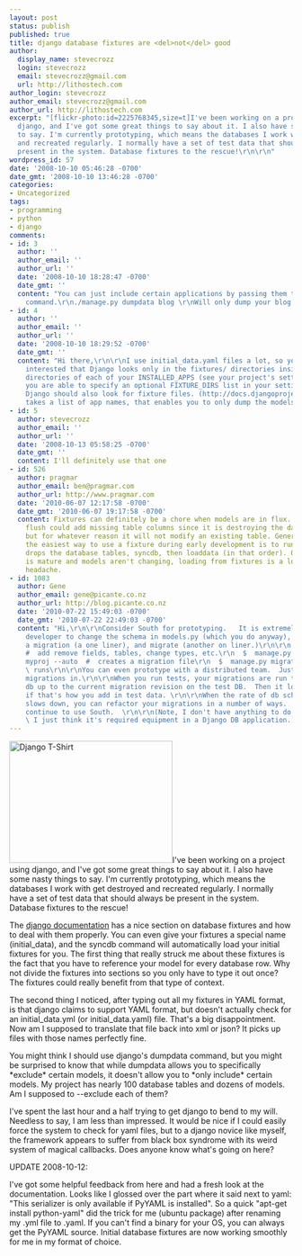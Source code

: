 ```yaml
---
layout: post
status: publish
published: true
title: django database fixtures are <del>not</del> good
author:
  display_name: stevecrozz
  login: stevecrozz
  email: stevecrozz@gmail.com
  url: http://lithostech.com
author_login: stevecrozz
author_email: stevecrozz@gmail.com
author_url: http://lithostech.com
excerpt: "[flickr-photo:id=2225768345,size=t]I've been working on a project using
  django, and I've got some great things to say about it. I also have some nasty things
  to say. I'm currently prototyping, which means the databases I work with get destroyed
  and recreated regularly. I normally have a set of test data that should always be
  present in the system. Database fixtures to the rescue!\r\n\r\n"
wordpress_id: 57
date: '2008-10-10 05:46:28 -0700'
date_gmt: '2008-10-10 13:46:28 -0700'
categories:
- Uncategorized
tags:
- programming
- python
- django
comments:
- id: 3
  author: ''
  author_email: ''
  author_url: ''
  date: '2008-10-10 18:28:47 -0700'
  date_gmt: ''
  content: "You can just include certain applications by passing them to the dumpdata
    command.\r\n./manage.py dumpdata blog \r\nWill only dump your blog tables."
- id: 4
  author: ''
  author_email: ''
  author_url: ''
  date: '2008-10-10 18:29:52 -0700'
  date_gmt: ''
  content: "Hi there,\r\n\r\nI use initial_data.yaml files a lot, so you might be
    interested that Django looks only in the fixtures/ directories inside the
    directories of each of your INSTALLED_APPS (see your project's settings.py). Furthermore
    you are able to specify an optional FIXTURE_DIRS list in your settings.py where
    Django should also look for fixture files. (http://docs.djangoproject.com/en/dev/ref/settings/#fixture-dirs)\r\n\r\ndumpdata
    takes a list of app names, that enables you to only dump the models inside those.\r\n\r\nCheers,\r\njezdez\r\n"
- id: 5
  author: stevecrozz
  author_email: ''
  author_url: ''
  date: '2008-10-13 05:58:25 -0700'
  date_gmt: ''
  content: I'll definitely use that one
- id: 526
  author: pragmar
  author_email: ben@pragmar.com
  author_url: http://www.pragmar.com
  date: '2010-06-07 12:17:58 -0700'
  date_gmt: '2010-06-07 19:17:58 -0700'
  content: Fixtures can definitely be a chore when models are in flux. You'd think
    flush could add missing table columns since it is destroying the data anyways,
    but for whatever reason it will not modify an existing table. Generally I've found
    the easiest way to use a fixture during early development is to run a script that
    drops the database tables, syncdb, then loaddata (in that order). Once development
    is mature and models aren't changing, loading from fixtures is a lot less of a
    headache.
- id: 1083
  author: Gene
  author_email: gene@picante.co.nz
  author_url: http://blog.picante.co.nz
  date: '2010-07-22 15:49:03 -0700'
  date_gmt: '2010-07-22 22:49:03 -0700'
  content: "Hi,\r\n\r\nConsider South for prototyping.   It is extremely easy on the
    developer to change the schema in models.py (which you do anyway), then create
    a migration (a one liner), and migrate (another on liner.)\r\n\r\n  $  vi models.py
    #  add remove fields, tables, change types, etc.\r\n  $  manage.py startmigration
    myproj --auto  #  creates a migration file\r\n  $  manage.py migrate myproj  #
    \ runs\r\n\r\nYou can even prototype with a distributed team.  Just check the
    migrations in.\r\n\r\nWhen you run tests, your migrations are run to bring your
    db up to the current migration revision on the test DB.  Then it loads fixtures,
    if that's how you add in test data. \r\n\r\nWhen the rate of db schema changes
    slows down, you can refactor your migrations in a number of ways.  But, you should
    continue to use South.  \r\n\r\n(Note, I don't have anything to do with South.
    \ I just think it's required equipment in a Django DB application.)"
---
```

<p><a href="http://www.flickr.com/photos/kogakure/2225768345"><img src="http://lithostech.com/wp-content/uploads/2008/10/4136613234_dc76ee0d99_o2-290x217.jpg" alt="Django T-Shirt" width="290" height="217" class="alignleft size-medium wp-image-530" /></a>I've been working on a project using django, and I've got some great things to say about it. I also have some nasty things to say. I'm currently prototyping, which means the databases I work with get destroyed and recreated regularly. I normally have a set of test data that should always be present in the system. Database fixtures to the rescue!</p><a id="more"></a><a id="more-57"></a></p>
<p>The <a href="http://docs.djangoproject.com/en/dev/howto/initial-data/">django documentation</a> has a nice section on database fixtures and how to deal with them properly. You can even give your fixtures a special name (initial_data), and the syncdb command will automatically load your initial fixtures for you. The first thing that really struck me about these fixtures is the fact that you have to reference your model for every database row. Why not divide the fixtures into sections so you only have to type it out once? The fixtures could really benefit from that type of context.</p></p>
<p>The second thing I noticed, after typing out all my fixtures in YAML format, is that django claims to support YAML format, but doesn't actually check for an initial_data.yml (or initial_data.yaml) file. That's a big disappointment. Now am I supposed to translate that file back into xml or json? It picks up files with those names perfectly fine.</p></p>
<p>You might think I should use django's dumpdata command, but you might be surprised to know that while dumpdata allows you to specifically *exclude* certain models, it doesn't allow you to *only include* certain models. My project has nearly 100 database tables and dozens of models. Am I supposed to --exclude each of them?</p></p>
<p>I've spent the last hour and a half trying to get django to bend to my will. Needless to say, I am less than impressed. It would be nice if I could easily force the system to check for yaml files, but to a django novice like myself, the framework appears to suffer from black box syndrome with its weird system of magical callbacks. Does anyone know what's going on here?</p></p>
<p>UPDATE 2008-10-12:</p></p>
<p>I've got some helpful feedback from here and had a fresh look at the documentation. Looks like I glossed over the part where it said next to yaml: "This serializer is only available if PyYAML is installed". So a quick "apt-get install python-yaml" did the trick for me (ubuntu package) after renaming my .yml file to .yaml. If you can't find a binary for your OS, you can always get the <a>PyYAML source</a>. Initial database fixtures are now working smoothly for me in my format of choice.</p></p>
